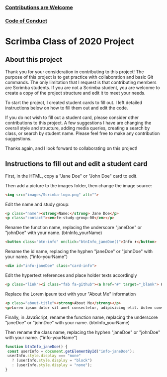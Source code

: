 ### [Contributions are Welcome](https://github.com/MichaelLarocca/Scrimba-Class-of-2020/blob/master/CONTRIBUTING.md)
### [Code of Conduct](https://github.com/MichaelLarocca/Scrimba-Class-of-2020/blob/master/CODE_OF_CONDUCT.md)

# Scrimba Class of 2020 Project
## About this project 
Thank you for your consideration in contributing to this project! The purpose of this project is to get practice with collaboration and basic Git commands. The only limitation that I request is that contributing members are Scrimba students. If you are not a Scrimba student, you are welcome to create a copy of the project structure and edit it to meet your needs.

To start the project, I created student cards to fill out. I left detailed instructions below on how to fill them out and edit the code.

If you do not wish to fill out a student card, please consider other contributions to this project. A few suggestions I have are changing the overall style and structure, adding media queries, creating a search by class, or search by student name. Please feel free to make any contribution suggestions.

Thanks again, and I look forward to collaborating on this project!

## Instructions to fill out and edit a student card
First, in the HTML, copy a "Jane Doe" or "John Doe" card to edit.

Then add a picture to the images folder, then change the image source:
```html
<img src="images/Scrimba-logo.png" alt="">
```

Edit the name and study group:
```html
<p class="name"><strong>Name:</strong> Jane Doe</p>
<p class="contact"><em>fe-study-group-00</em></p>
```      

Rename the function name, replacing the underscore "janeDoe" or "johnDoe" with your name. (btnInfo_yourName)
```html
<button class="btn-info" onclick="btnInfo_janeDoe()">Info ⬇</button>
```

Rename the id name, replacing the hyphen "janeDoe" or "johnDoe" with your name. ("info-yourName")

```html
<div id="info-janeDoe" class="card-info">
```

Edit the hypertext references and place holder texts accordingly 

```html
<p class="link"><i class="fab fa-github"><a href="#" target="_blank"> PlaceHolder</a></i></p>
```

Replace the Lorem ipsum text with your "About Me" information

```html
<p class="about-title"><strong>About Me</strong></p>
<p>Lorem ipsum dolor sit amet consectetur, adipisicing elit. Autem consequatur pariatur totam!</p>
 ```
 
 Finally, in JavaScript, rename the function name, replacing the underscore "janeDoe" or "johnDoe" with your name. (btnInfo_yourName)

Then rename the class name, replacing the hyphen "janeDoe" or "johnDoe" with your name. ("info-yourName")
 
 ```js
 function btnInfo_janeDoe() {
  const userInfo = document.getElementById("info-janeDoe");
  userInfo.style.display === "none"
    ? (userInfo.style.display = "block")
    : (userInfo.style.display = "none");
}
```
